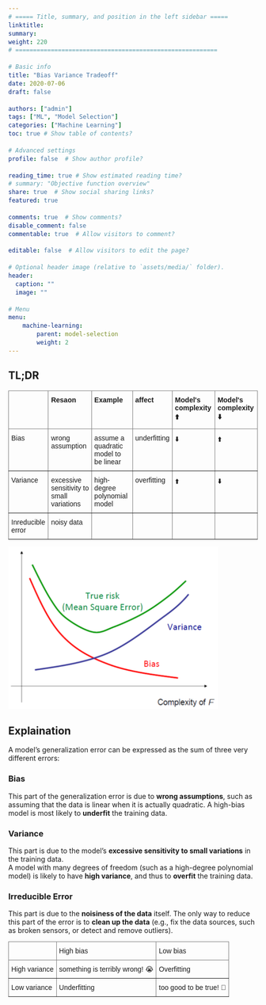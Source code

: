 ```yaml
---
# ===== Title, summary, and position in the left sidebar =====
linktitle: 
summary:
weight: 220
# =========================================================

# Basic info
title: "Bias Variance Tradeoff"
date: 2020-07-06
draft: false
 
authors: ["admin"]
tags: ["ML", "Model Selection"]
categories: ["Machine Learning"]
toc: true # Show table of contents?

# Advanced settings
profile: false  # Show author profile?

reading_time: true # Show estimated reading time?
# summary: "Objective function overview"
share: true  # Show social sharing links?
featured: true

comments: true  # Show comments?
disable_comment: false
commentable: true  # Allow visitors to comment?  

editable: false  # Allow visitors to edit the page?  

# Optional header image (relative to `assets/media/` folder).
header:
  caption: ""
  image: ""

# Menu
menu: 
    machine-learning:
        parent: model-selection
        weight: 2
---
```


## TL;DR

<style type="text/css">
.tg  {border-collapse:collapse;border-spacing:0;}
.tg td{border-color:black;border-style:solid;border-width:1px;font-family:Arial, sans-serif;font-size:14px;
  overflow:hidden;padding:10px 5px;word-break:normal;}
.tg th{border-color:black;border-style:solid;border-width:1px;font-family:Arial, sans-serif;font-size:14px;
  font-weight:normal;overflow:hidden;padding:10px 5px;word-break:normal;}
.tg .tg-0pky{border-color:inherit;text-align:left;vertical-align:top}
.tg .tg-fymr{border-color:inherit;font-weight:bold;text-align:left;vertical-align:top}
</style>
<table class="tg">
<thead>
  <tr>
    <th class="tg-0pky"></th>
    <th class="tg-fymr">Resaon</th>
    <th class="tg-fymr">Example</th>
    <th class="tg-fymr">affect</th>
    <th class="tg-fymr">Model's complexity ⬆️</th>
    <th class="tg-fymr">Model's complexity ⬇️</th>
  </tr>
</thead>
<tbody>
  <tr>
    <td class="tg-0pky">Bias</td>
    <td class="tg-0pky">wrong  assumption</td>
    <td class="tg-0pky">assume a  quadratic model to be linear</td>
    <td class="tg-0pky">underfitting</td>
    <td class="tg-0pky">⬇️</td>
    <td class="tg-0pky">⬆️</td>
  </tr>
  <tr>
    <td class="tg-0pky">Variance</td>
    <td class="tg-0pky">excessive  sensitivity to small variations</td>
    <td class="tg-0pky">high-degree  polynomial model</td>
    <td class="tg-0pky">overfitting</td>
    <td class="tg-0pky">⬆️</td>
    <td class="tg-0pky">⬇️</td>
  </tr>
  <tr>
    <td class="tg-0pky">Inreducible  error</td>
    <td class="tg-0pky">noisy  data</td>
    <td class="tg-0pky"></td>
    <td class="tg-0pky"></td>
    <td class="tg-0pky"></td>
    <td class="tg-0pky"></td>
  </tr>
</tbody>
</table>

<img src="https://raw.githubusercontent.com/EckoTan0804/upic-repo/master/uPic/image-20200120105846503.png" alt="image-20200120105846503" style="zoom:50%;" />

## Explaination

A model’s generalization error can be expressed as the sum of three very different errors:

### Bias
This part of the generalization error is due to **wrong assumptions**, such as assuming that the data is linear when it is actually quadratic. 
A high-bias model is most likely to **underfit** the training data.

### Variance
This part is due to the model’s **excessive sensitivity to small variations** in the training data. \
A model with many degrees of freedom (such as a high-degree polynomial model) is likely to have **high variance**, and thus to **overfit** the training data.

### Irreducible Error
This part is due to the **noisiness of the data** itself. 
The only way to reduce this part of the error is to **clean up the data** (e.g., fix the data sources, such as broken sensors, or detect and remove outliers). 

<style type="text/css">
.tg  {border-collapse:collapse;border-spacing:0;}
.tg td{border-color:black;border-style:solid;border-width:1px;font-family:Arial, sans-serif;font-size:14px;
  overflow:hidden;padding:10px 5px;word-break:normal;}
.tg th{border-color:black;border-style:solid;border-width:1px;font-family:Arial, sans-serif;font-size:14px;
  font-weight:normal;overflow:hidden;padding:10px 5px;word-break:normal;}
.tg .tg-0pky{border-color:inherit;text-align:left;vertical-align:top}
</style>
<table class="tg">
<thead>
  <tr>
    <th class="tg-0pky"></th>
    <th class="tg-0pky">High bias</th>
    <th class="tg-0pky">Low bias</th>
  </tr>
</thead>
<tbody>
  <tr>
    <td class="tg-0pky">High variance</td>
    <td class="tg-0pky">something is terribly wrong! 😭</td>
    <td class="tg-0pky">Overfitting</td>
  </tr>
  <tr>
    <td class="tg-0pky">Low variance</td>
    <td class="tg-0pky">Underfitting</td>
    <td class="tg-0pky">too good to be true! 🤪</td>
  </tr>
</tbody>
</table>